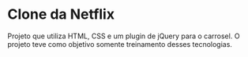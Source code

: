 # Clone da Netflix

Projeto que utiliza HTML, CSS e um plugin de jQuery para o carrosel.
O projeto teve como objetivo somente treinamento desses tecnologias.
